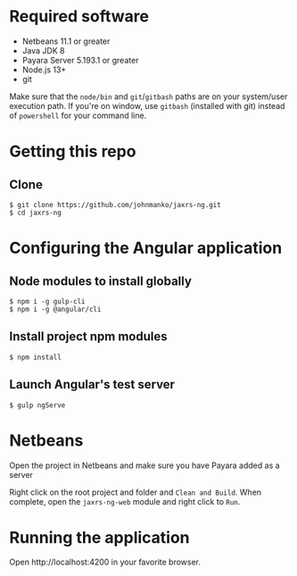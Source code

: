 # Required software

* Netbeans 11.1 or greater
* Java JDK 8
* Payara Server 5.193.1 or greater
* Node.js 13+
* git

Make sure that the `node/bin` and `git`/`gitbash` paths are on your system/user execution path.  If you're on window, use `gitbash` (installed with git) instead of `powershell` for your command line.

# Getting this repo

## Clone 

```shell
$ git clone https://github.com/johnmanko/jaxrs-ng.git
$ cd jaxrs-ng
```
# Configuring the Angular application

## Node modules to install globally

```shell
$ npm i -g gulp-cli
$ npm i -g @angular/cli
```

## Install project npm modules
```shell
$ npm install
```

## Launch Angular's test server
```shell
$ gulp ngServe
```

# Netbeans

Open the project in Netbeans and make sure you have Payara added as a server

Right click on the root project and folder and `Clean and Build`.  When complete, open the `jaxrs-ng-web` module and right click to `Run`.

# Running the application

Open http://localhost:4200 in your favorite browser.
